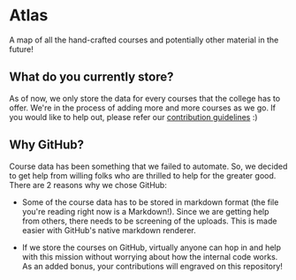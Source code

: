 # Atlas

A map of all the hand-crafted courses and potentially other material in the future!

## What do you currently store?

As of now, we only store the data for every courses that the college has to offer. We're in the process of adding more and more courses as we go. If you would like to help out, please refer our [contribution guidelines](/CONTRIBUTING.md) :)

## Why GitHub?

Course data has been something that we failed to automate. So, we decided to get help from willing folks who are thrilled to help for the greater good. There are 2 reasons why we chose GitHub:

- Some of the course data has to be stored in markdown format (the file you're reading right now is a Markdown!). Since we are getting help from others, there needs to be screening of the uploads. This is made easier with GitHub's native markdown renderer.

- If we store the courses on GitHub, virtually anyone can hop in and help with this mission without worrying about how the internal code works. As an added bonus, your contributions will engraved on this repository!
